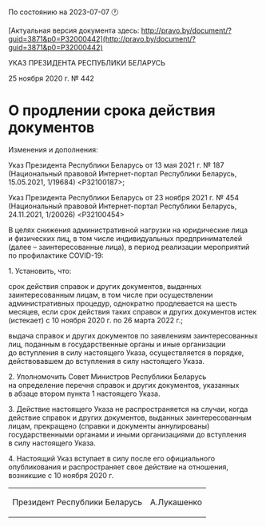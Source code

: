По состоянию на 2023-07-07 &#x1F550;

[Актуальная версия документа здесь: http://pravo.by/document/?guid=3871&p0=P32000442](http://pravo.by/document/?guid=3871&p0=P32000442)

<p>УКАЗ ПРЕЗИДЕНТА РЕСПУБЛИКИ БЕЛАРУСЬ</p>
<p>25 ноября 2020 г. № 442</p>
<h1>О продлении срока действия документов</h1>
<p>Изменения и дополнения:</p>
<p>Указ Президента Республики Беларусь от 13 мая 2021 г. № 187 (Национальный правовой Интернет-портал Республики Беларусь, 15.05.2021, 1/19684) &lt;P32100187&gt;;</p>
<p>Указ Президента Республики Беларусь от 23 ноября 2021 г. № 454 (Национальный правовой Интернет-портал Республики Беларусь, 24.11.2021, 1/20026) &lt;P32100454&gt;</p>
<p></p>
<p>В целях снижения административной нагрузки на юридические лица и физических лиц, в том числе индивидуальных предпринимателей (далее – заинтересованные лица), в период реализации мероприятий по профилактике COVID-19:</p>
<p>1. Установить, что:</p>
<p>срок действия справок и других документов, выданных заинтересованным лицам, в том числе при осуществлении административных процедур, однократно продлевается на шесть месяцев, если срок действия таких справок и других документов истек (истекает) с 10 ноября 2020 г. по 26 марта 2022 г.;</p>
<p>выдача справок и других документов по заявлениям заинтересованных лиц, поданным в государственные органы и иные организации до вступления в силу настоящего Указа, осуществляется в порядке, действовавшем до вступления в силу настоящего Указа.</p>
<p>2. Уполномочить Совет Министров Республики Беларусь на определение перечня справок и других документов, указанных в абзаце втором пункта 1 настоящего Указа.</p>
<p>3. Действие настоящего Указа не распространяется на случаи, когда действие справок и других документов, выданных заинтересованным лицам, прекращено (справки и документы аннулированы) государственными органами и иными организациями до вступления в силу настоящего Указа.</p>
<p>4. Настоящий Указ вступает в силу после его официального опубликования и распространяет свое действие на отношения, возникшие с 10 ноября 2020 г.</p>
<p></p>
<table><tr>
<td><p>Президент Республики Беларусь</p></td>
<td><p>А.Лукашенко</p></td>
</tr></table>
<p></p>
